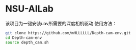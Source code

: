 # NSU-AILab
该项目为一键安装uav所需要的深度相机驱动
使用方法：
```bash
git clone https://github.com/mHLLLLLL/Depth-cam-env.git
cd Depth-cam-env
source depth_cam.sh
```
